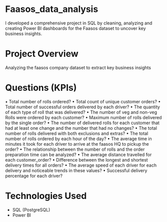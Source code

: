 # Faasos_data_analysis
I developed a comprehensive project in SQL by cleaning, analyzing and creating Power BI dashboards for the Faasos dataset to uncover key business insights.

# Project Overview
Analyzing the faasos company dataset to extract key business insights

# Questions (KPIs)
•	Total number of rolls ordered?
•	Total count of unique customer orders?
•	Total number of successful orders delivered by each driver?
•	The quantity of each type of roll that was delivered?
•	The number of veg and non-veg Rolls were ordered by each customer?
•	Maximum number of rolls delivered by the single order?
•	The number of delivered rolls for each customer that had at least one change and the number that had no changes?
•	The total number of rolls delivered with both exclusions and extras?
•	The total number of rolls ordered by each hour of the day?
•	The average time in minutes it took for each driver to arrive at the faasos HQ to pickup the order?
•	The relationship between the number of rolls and the order preparation time can be analyzed?
•	The average distance travelled for each customer_order?
•	Difference between the longest and shortest delivery times for all orders?
•	The average speed of each driver for each delivery and noticeable trends in these values?
•	Successful delivery percentage for each driver?


# Technologies Used
- SQL (PostgreSQL)
- Power BI
